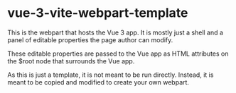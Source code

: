 # vue-3-vite-webpart-template

This is the webpart that hosts the Vue 3 app. It is mostly just a shell and a panel of editable properties the page author can modify.

These editable properties are passed to the Vue app as HTML attributes on the $root node that surrounds the Vue app.

As this is just a template, it is not meant to be run directly. Instead, it is meant to be copied and modified to create your own webpart.
